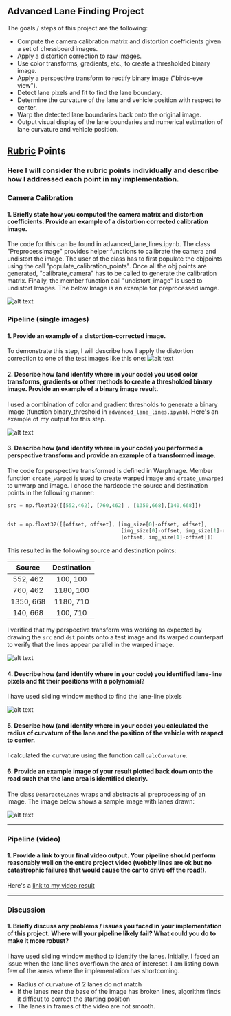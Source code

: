 ## Advanced Lane Finding Project

The goals / steps of this project are the following:

* Compute the camera calibration matrix and distortion coefficients given a set of chessboard images.
* Apply a distortion correction to raw images.
* Use color transforms, gradients, etc., to create a thresholded binary image.
* Apply a perspective transform to rectify binary image ("birds-eye view").
* Detect lane pixels and fit to find the lane boundary.
* Determine the curvature of the lane and vehicle position with respect to center.
* Warp the detected lane boundaries back onto the original image.
* Output visual display of the lane boundaries and numerical estimation of lane curvature and vehicle position.

[//]: # (Image References)

[image1]: ./output_images/undistortedImage.jpg "Undistorted"
[image2]: ./test_images/test1.jpg "Road Transformed"
[image3]: ./output_images/binaryThreshold_test1.png "Binary Example"
[image4]: ./output_images/binaryThreshold_test1_warped.jpg "Warp Example"
[image5]: ./output_images/drawn_lines.jpg "Fit Visual"
[image6]: ./output_images/test5.jpg "Output"
[video1]: ./output_images/project_video.mp4 "Video"

## [Rubric](https://review.udacity.com/#!/rubrics/571/view) Points

### Here I will consider the rubric points individually and describe how I addressed each point in my implementation.  


### Camera Calibration

#### 1. Briefly state how you computed the camera matrix and distortion coefficients. Provide an example of a distortion corrected calibration image.

The code for this can be found in advanced_lane_lines.ipynb. The class "PreprocessImage" provides helper functions to calibrate the camera and undistort the image. The user of the class has to first populate the objpoints using the call "populate_calibration_points". Once all the obj points are generated, "calibrate_camera" has to be called to generate the calibration matrix. Finally, the member function call "undistort_image" is used to undistort Images. The below Image is an example for preprocessed iamge.

![alt text][image1]

### Pipeline (single images)

#### 1. Provide an example of a distortion-corrected image.

To demonstrate this step, I will describe how I apply the distortion correction to one of the test images like this one:
![alt text][image2]

#### 2. Describe how (and identify where in your code) you used color transforms, gradients or other methods to create a thresholded binary image.  Provide an example of a binary image result.

I used a combination of color and gradient thresholds to generate a binary image (function binary_threshold in `advanced_lane_lines.ipynb`).  Here's an example of my output for this step. 

![alt text][image3]

#### 3. Describe how (and identify where in your code) you performed a perspective transform and provide an example of a transformed image.

The code for perspective transformed is defined in WarpImage. Member function `create_warped` is used to create warped image and `create_unwarped` to unwarp and image. I chose the hardcode the source and destination points in the following manner:

```python
src = np.float32([[552,462], [760,462] , [1350,668],[140,668]])
        
        
dst = np.float32([[offset, offset], [img_size[0]-offset, offset], 
                                     [img_size[0]-offset, img_size[1]-offset], 
                                     [offset, img_size[1]-offset]])
```

This resulted in the following source and destination points:

| Source        | Destination   | 
|:-------------:|:-------------:| 
| 552, 462      | 100, 100      | 
| 760, 462      | 1180, 100     |
| 1350, 668     | 1180, 710     |
| 140, 668      | 100, 710      |

I verified that my perspective transform was working as expected by drawing the `src` and `dst` points onto a test image and its warped counterpart to verify that the lines appear parallel in the warped image.

![alt text][image4]

#### 4. Describe how (and identify where in your code) you identified lane-line pixels and fit their positions with a polynomial?

I have used sliding window method to find the lane-line pixels

![alt text][image5]

#### 5. Describe how (and identify where in your code) you calculated the radius of curvature of the lane and the position of the vehicle with respect to center.

I calculated the curvature using the function call `calcCurvature`.

#### 6. Provide an example image of your result plotted back down onto the road such that the lane area is identified clearly.

The class `DemaracteLanes` wraps and abstracts all preprocessing of an image. The image below shows a sample image with lanes drawn:

![alt text][image6]

---

### Pipeline (video)

#### 1. Provide a link to your final video output.  Your pipeline should perform reasonably well on the entire project video (wobbly lines are ok but no catastrophic failures that would cause the car to drive off the road!).

Here's a [link to my video result](./project_video.mp4)

---

### Discussion

#### 1. Briefly discuss any problems / issues you faced in your implementation of this project.  Where will your pipeline likely fail?  What could you do to make it more robust?

I have used sliding window method to identify the lanes. Initially, I faced an issue when the lane lines overflown the area of intereset. I am listing down few of the areas where the implementation has shortcoming. 
* Radius of curvature of 2 lanes do not match
* If the lanes near the base of the image has broken lines, algorithm finds it difficut to correct the starting position
* The lanes in frames of the video are not smooth.